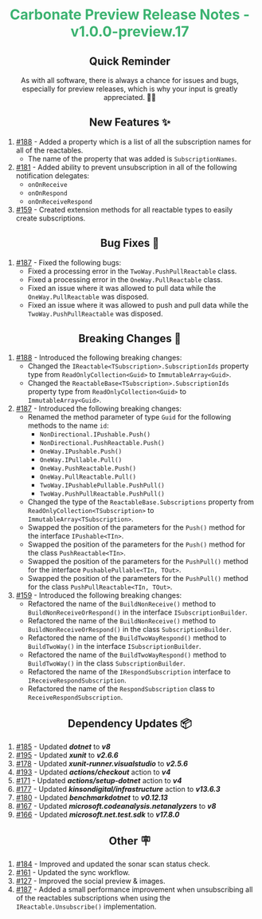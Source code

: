 <h1 align="center" style="color: mediumseagreen;font-weight: bold;">
Carbonate Preview Release Notes - v1.0.0-preview.17
</h1>

<h2 align="center" style="font-weight: bold;">Quick Reminder</h2>

<div align="center">

As with all software, there is always a chance for issues and bugs, especially for preview releases, which is why your input is greatly appreciated. 🙏🏼
</div>

<h2 align="center" style="font-weight: bold;">New Features ✨</h2>

1. [#188](https://github.com/KinsonDigital/Carbonate/issues/188) - Added a property which is a list of all the subscription names for all of the reactables.
    - The name of the property that was added is `SubscriptionNames`.
2. [#181](https://github.com/KinsonDigital/Carbonate/issues/181) - Added ability to prevent unsubscription in all of the following notification delegates:
   - `onOnReceive`
   - `onOnRespond`
   - `onOnReceiveRespond`
3. [#159](https://github.com/KinsonDigital/Carbonate/issues/159) - Created extension methods for all reactable types to easily create subscriptions.

<h2 align="center" style="font-weight: bold;">Bug Fixes 🐛</h2>

1. [#187](https://github.com/KinsonDigital/Carbonate/issues/187) - Fixed the following bugs:
    - Fixed a processing error in the `TwoWay.PushPullReactable` class.
    - Fixed a processing error in the `OneWay.PullReactable` class.
    - Fixed an issue where it was allowed to pull data while the `OneWay.PullReactable` was disposed.
    - Fixed an issue where it was allowed to push and pull data while the `TwoWay.PushPullReactable` was disposed.

<h2 align="center" style="font-weight: bold;">Breaking Changes 🧨</h2>

1. [#188](https://github.com/KinsonDigital/Carbonate/issues/188) - Introduced the following breaking changes:
    - Changed the `IReactable<TSubscription>.SubscriptionIds` property type from `ReadOnlyCollection<Guid>` to `ImmutableArray<Guid>`.
    - Changed the `ReactableBase<TSubscription>.SubscriptionIds` property type from `ReadOnlyCollection<Guid>` to `ImmutableArray<Guid>`. 
2. [#187](https://github.com/KinsonDigital/Carbonate/issues/187) - Introduced the following breaking changes:
    - Renamed the method parameter of type `Guid` for the following methods to the name `id`:
        -  `NonDirectional.IPushable.Push()`
        -  `NonDirectional.PushReactable.Push()`
        -  `OneWay.IPushable.Push()`
        -  `OneWay.IPullable.Pull()`
        -  `OneWay.PushReactable.Push()`
        -  `OneWay.PullReactable.Pull()`
        -  `TwoWay.IPushablePullable.PushPull()`
        -  `TwoWay.PushPullReactable.PushPull()`
    - Changed the type of the `ReactableBase.Subscriptions` property from `ReadOnlyCollection<TSubscription>` to `ImmutableArray<TSubscription>`.
    - Swapped the position of the parameters for the `Push()` method for the interface `IPushable<TIn>`.
    - Swapped the position of the parameters for the `Push()` method for the class `PushReactable<TIn>`.
    - Swapped the position of the parameters for the `PushPull()` method for the interface `PushablePullable<TIn, TOut>`.
    - Swapped the position of the parameters for the `PushPull()` method for the class `PushPullReactable<TIn, TOut>`.
3. [#159](https://github.com/KinsonDigital/Carbonate/issues/159) - Introduced the following breaking changes:
    - Refactored the name of the `BuildNonReceive()` method to `BuildNonReceiveOrRespond()` in the interface `ISubscriptionBuilder`.
    - Refactored the name of the `BuildNonReceive()` method to `BuildNonReceiveOrRespond()` in the class `SubscriptionBuilder`.
    - Refactored the name of the `BuildTwoWayRespond()` method to `BuildTwoWay()` in the interface `ISubscriptionBuilder`.
    - Refactored the name of the `BuildTwoWayRespond()` method to `BuildTwoWay()` in the class `SubscriptionBuilder`.
    - Refactored the name of the `IRespondSubscription` interface to `IReceiveRespondSubscription`.
    - Refactored the name of the `RespondSubscription` class to `ReceiveRespondSubscription`.

<h2 align="center" style="font-weight: bold;">Dependency Updates 📦</h2>

1. [#185](https://github.com/KinsonDigital/Carbonate/pull/185) - Updated _**dotnet**_ to _**v8**_
2. [#195](https://github.com/KinsonDigital/Carbonate/pull/195) - Updated _**xunit**_ to _**v2.6.6**_
3. [#178](https://github.com/KinsonDigital/Carbonate/pull/178) - Updated _**xunit-runner.visualstudio**_ to _**v2.5.6**_
4.  [#193](https://github.com/KinsonDigital/Carbonate/pull/193) - Updated _**actions/checkout**_ action to _**v4**_
5.  [#171](https://github.com/KinsonDigital/Carbonate/pull/171) - Updated _**actions/setup-dotnet**_ action to _**v4**_
6.  [#177](https://github.com/KinsonDigital/Carbonate/pull/177) - Updated _**kinsondigital/infrastructure**_ action to _**v13.6.3**_
7.  [#180](https://github.com/KinsonDigital/Carbonate/pull/180) - Updated _**benchmarkdotnet**_ to _**v0.12.13**_
8.  [#167](https://github.com/KinsonDigital/Carbonate/pull/167) - Updated _**microsoft.codeanalysis.netanalyzers**_ to _**v8**_
9.  [#166](https://github.com/KinsonDigital/Carbonate/pull/166) - Updated _**microsoft.net.test.sdk**_ to _**v17.8.0**_

<h2 align="center" style="font-weight: bold;">Other 🪧</h2>

1. [#184](https://github.com/KinsonDigital/Carbonate/issues/184) - Improved and updated the sonar scan status check.
2. [#161](https://github.com/KinsonDigital/Carbonate/issues/161) - Updated the sync workflow.
3. [#127](https://github.com/KinsonDigital/Carbonate/issues/127) - Improved the social preview & images.
4. [#187](https://github.com/KinsonDigital/Carbonate/issues/187) - Added a small performance improvement when unsubscribing all of the reactables subscriptions when using the `IReactable.Unsubscribe()` implementation.
